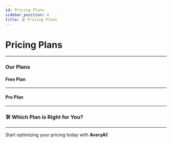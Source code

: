 ```yaml
---
id: Pricing Plans
sidebar_position: 4
title: 💰 Pricing Plans
---
```


# Pricing Plans

---

### Our Plans

#### **Free Plan**

---

#### **Pro Plan**

---

### 🛠️ Which Plan is Right for You?

---

Start optimizing your pricing today with **AveryAI**!
